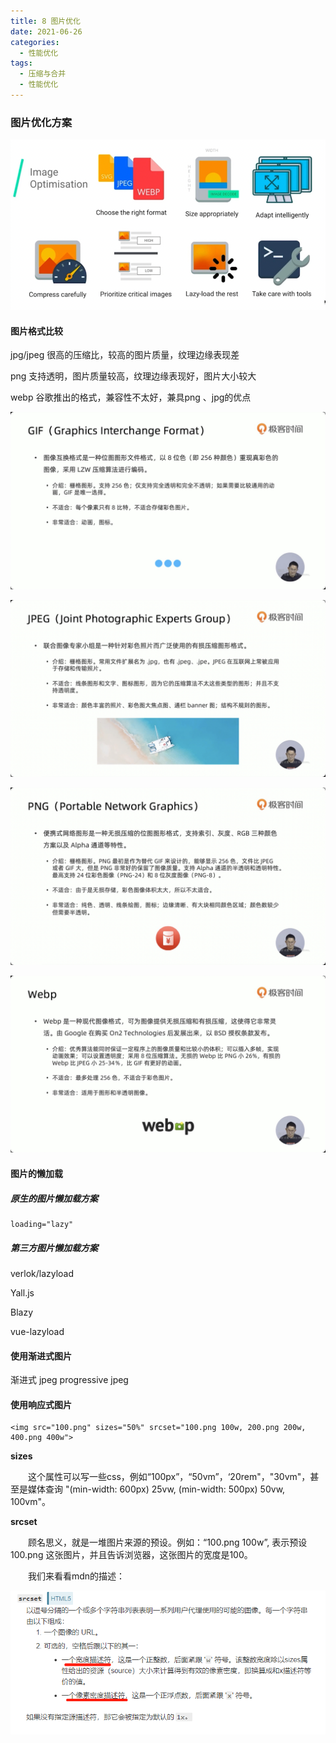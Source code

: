 ```yaml
---
title: 8 图片优化
date: 2021-06-26
categories: 
  - 性能优化
tags: 
  - 压缩与合并
  - 性能优化
---
```


### 图片优化方案

![image-20210123111451889](图片优化/image-20210123111451889.png)

#### 图片格式比较

jpg/jpeg 很高的压缩比，较高的图片质量，纹理边缘表现差

png 支持透明，图片质量较高，纹理边缘表现好，图片大小较大

webp 谷歌推出的格式，兼容性不太好，兼具png 、jpg的优点

![gif](图片优化/gif.png)

![jpeg](图片优化/jpeg.png)

![png](图片优化/png.png)

![webp](图片优化/webp.png)

#### 图片的懒加载

##### 原生的图片懒加载方案

 ```
loading="lazy"
 ```

##### 第三方图片懒加载方案

verlok/lazyload

Yall.js

Blazy

vue-lazyload

#### 使用渐进式图片

渐进式 jpeg progressive jpeg

#### 使用响应式图片

```
<img src="100.png" sizes="50%" srcset="100.png 100w, 200.png 200w, 400.png 400w">
```

**sizes**

　　这个属性可以写一些css，例如“100px”，“50vm”，‘20rem"，"30vm"，甚至是媒体查询 "(min-width: 600px) 25vw, (min-width: 500px) 50vw, 100vm"。

**srcset**

　　顾名思义，就是一堆图片来源的预设。例如：“100.png 100w”, 表示预设 100.png 这张图片，并且告诉浏览器，这张图片的宽度是100。

　　我们来看看mdn的描述：

![img](图片优化/1107494-20190908093939305-1672674307.png)
